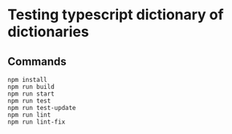 # Testing typescript dictionary of dictionaries

## Commands
```
npm install
npm run build
npm run start
npm run test
npm run test-update
npm run lint
npm run lint-fix
```
